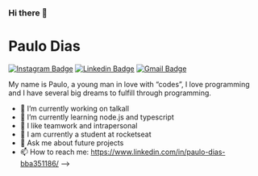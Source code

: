 ### Hi there 👋

# Paulo Dias 

[![Instagram Badge](https://img.shields.io/badge/-@Paulodi75357023-6633cc?style=flat-square&labelColor=6633cc&logo=instagram&logoColor=white&link=https://www.instagram.com/dev.paulo.dias/)](https://www.instagram.com/dev.paulo.dias) 
[![Linkedin Badge](https://img.shields.io/badge/-Paulo%20Dias-6633cc?style=flat-square&logo=Linkedin&logoColor=white&link=https://www.linkedin.com/in/paulo-dias-bba351186/)](https://www.linkedin.com/in/paulo-dias-bba351186/) 
[![Gmail Badge](https://img.shields.io/badge/-paulodiasg3v@gmail.com-6633cc?style=flat-square&logo=Gmail&logoColor=white&link=mailto:paulodiasg3v@gmail.com)](mailto:paulodiasg3v@gmail.com)

My name is Paulo, a young man in love with “codes”, I love programming and I have several big dreams to fulfill through programming.

- 🔭 I’m currently working on talkall
- 🌱 I’m currently learning node.js and typescript
- 👯 I like teamwork and intrapersonal
- 🤔 I am currently a student at rocketseat
- 💬 Ask me about future projects
- 📫 How to reach me: https://www.linkedin.com/in/paulo-dias-bba351186/
-->
